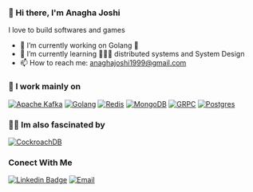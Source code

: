 ### 👋 Hi there, I'm Anagha Joshi
I love to build softwares and games

- 🔭 I’m currently working on Golang 🐓
- 🌱 I’m currently learning 🤹🏽‍♂️ distributed systems and System Design
- 📫 How to reach me: anaghajoshi1999@gmail.com


### 🦄 I work mainly on
[![Apache Kafka](https://www.vectorlogo.zone/logos/apache_kafka/apache_kafka-icon.svg)](https://kafka.apache.org/)
[![Golang](https://www.vectorlogo.zone/logos/golang/golang-icon.svg)](https://go.dev/)
[![Redis](https://www.vectorlogo.zone/logos/redis/redis-icon.svg)](https://redis.io/)
[![MongoDB](https://www.vectorlogo.zone/logos/mongodb/mongodb-icon.svg)](https://www.mongodb.com/)
[![GRPC](https://www.vectorlogo.zone/logos/grpcio/grpcio-icon.svg)](https://grpc.io/)
[![Postgres](https://www.vectorlogo.zone/logos/postgresql/postgresql-icon.svg)](https://www.postgresql.org/)
### 🧞‍♂️ Im also fascinated by
[![CockroachDB](https://www.vectorlogo.zone/logos/cockroachlabs/cockroachlabs-icon.svg)](https://www.cockroachlabs.com/)

### Conect With Me
 [![Linkedin Badge](https://img.shields.io/badge/LinkedIn-blue?style=for-the-badge&logo=linkedin&logoColor=white)](https://www.linkedin.com/in/anagha-joshi-41139b183/) [![Email](https://img.shields.io/badge/Gmail-D14836?style=for-the-badge&logo=gmail&logoColor=white)](mailto:anaghajoshi1999@gmail.com)

